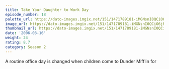 ```yaml
---
title: Take Your Daughter to Work Day
episode_number: 18
palette_url: https://dato-images.imgix.net/151/1471789181-iMGNsnI0QCiO6jhrBCL5mbNzv55.jpg?ixlib=rb-1.1.0&ch=DPR%2CWidth&auto=enhance&palette=json
image_url: https://dato-images.imgix.net/151/1471789181-iMGNsnI0QCiO6jhrBCL5mbNzv55.jpg?ixlib=rb-1.1.0&ch=DPR%2CWidth&auto=compress%2Cformat&w=500
thumbnail_url: https://dato-images.imgix.net/151/1471789181-iMGNsnI0QCiO6jhrBCL5mbNzv55.jpg?ixlib=rb-1.1.0&ch=DPR%2CWidth&auto=enhance&w=500&h=280&fit=crop&fm=jpg
date: '2006-03-16'
weight: 24
rating: 8.7
category: Season 2
---
```


A routine office day is changed when children come to Dunder Mifflin for